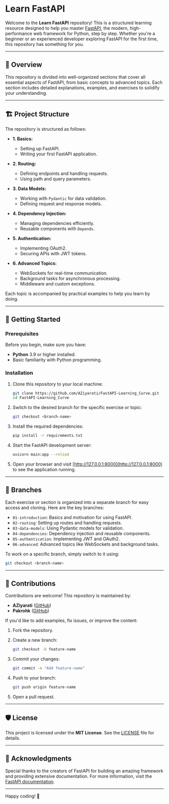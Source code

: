 # Learn FastAPI

Welcome to the **Learn FastAPI** repository! This is a structured learning resource designed to help you master [FastAPI](https://fastapi.tiangolo.com/), the modern, high-performance web framework for Python, step by step. Whether you're a beginner or an experienced developer exploring FastAPI for the first time, this repository has something for you.

---

## 📖 Overview

This repository is divided into well-organized sections that cover all essential aspects of FastAPI, from basic concepts to advanced topics. Each section includes detailed explanations, examples, and exercises to solidify your understanding.

---

## 🏗️ Project Structure

The repository is structured as follows:

- **1. Basics:**
  - Setting up FastAPI.
  - Writing your first FastAPI application.

- **2. Routing:**
  - Defining endpoints and handling requests.
  - Using path and query parameters.

- **3. Data Models:**
  - Working with `Pydantic` for data validation.
  - Defining request and response models.

- **4. Dependency Injection:**
  - Managing dependencies efficiently.
  - Reusable components with `Depends`.

- **5. Authentication:**
  - Implementing OAuth2.
  - Securing APIs with JWT tokens.

- **6. Advanced Topics:**
  - WebSockets for real-time communication.
  - Background tasks for asynchronous processing.
  - Middleware and custom exceptions.

Each topic is accompanied by practical examples to help you learn by doing.

---

## 🚀 Getting Started

### Prerequisites

Before you begin, make sure you have:
- **Python** 3.9 or higher installed.
- Basic familiarity with Python programming.

### Installation

1. Clone this repository to your local machine:

   ```bash
   git clone https://github.com/AZiyarati/FastAPI-Learning_Curve.git
   cd FastAPI-Learning_Curve
   ```

2. Switch to the desired branch for the specific exercise or topic:

   ```bash
   git checkout <branch-name>
   ```

3. Install the required dependencies:

   ```bash
   pip install -r requirements.txt
   ```

4. Start the FastAPI development server:

   ```bash
   uvicorn main:app --reload
   ```

5. Open your browser and visit [http://127.0.0.1:8000](http://127.0.0.1:8000) to see the application running.

---

## 📂 Branches

Each exercise or section is organized into a separate branch for easy access and cloning. Here are the key branches:

- `01-introduction`: Basics and motivation for using FastAPI.
- `02-routing`: Setting up routes and handling requests.
- `03-data-models`: Using Pydantic models for validation.
- `04-dependencies`: Dependency injection and reusable components.
- `05-authentication`: Implementing JWT and OAuth2.
- `06-advanced`: Advanced topics like WebSockets and background tasks.

To work on a specific branch, simply switch to it using:

```bash
git checkout <branch-name>
```

---

## 🤝 Contributions

Contributions are welcome! This repository is maintained by:

- **AZiyarati** ([GitHub](https://github.com/AZiyarati))
- **Pakrohk** ([GitHub](https://github.com/pakrohk))

If you'd like to add examples, fix issues, or improve the content:

1. Fork the repository.
2. Create a new branch:

   ```bash
   git checkout -b feature-name
   ```

3. Commit your changes:

   ```bash
   git commit -m "Add feature-name"
   ```

4. Push to your branch:

   ```bash
   git push origin feature-name
   ```

5. Open a pull request.

---

## 🛡️ License

This project is licensed under the **MIT License**. See the [LICENSE](./LICENSE) file for details.

---

## 🌟 Acknowledgments

Special thanks to the creators of FastAPI for building an amazing framework and providing extensive documentation. For more information, visit the [FastAPI documentation](https://fastapi.tiangolo.com/).

---

Happy coding! 🎉

